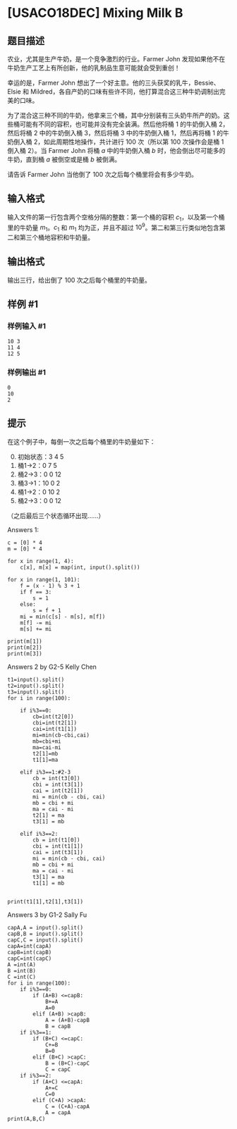 # [USACO18DEC] Mixing Milk B

## 题目描述

农业，尤其是生产牛奶，是一个竞争激烈的行业。Farmer John 发现如果他不在牛奶生产工艺上有所创新，他的乳制品生意可能就会受到重创！

幸运的是，Farmer John 想出了一个好主意。他的三头获奖的乳牛，Bessie、Elsie 和 Mildred，各自产奶的口味有些许不同，他打算混合这三种牛奶调制出完美的口味。

为了混合这三种不同的牛奶，他拿来三个桶，其中分别装有三头奶牛所产的奶。这些桶可能有不同的容积，也可能并没有完全装满。然后他将桶 $1$ 的牛奶倒入桶 $2$，然后将桶 $2$ 中的牛奶倒入桶 $3$，然后将桶 $3$ 中的牛奶倒入桶 $1$，然后再将桶 $1$ 的牛奶倒入桶 $2$，如此周期性地操作，共计进行 $100$ 次（所以第 $100$ 次操作会是桶 $1$ 倒入桶 $2$）。当 Farmer John 将桶 $a$ 中的牛奶倒入桶 $b$ 时，他会倒出尽可能多的牛奶，直到桶 $a$ 被倒空或是桶 $b$ 被倒满。

请告诉 Farmer John 当他倒了 $100$ 次之后每个桶里将会有多少牛奶。

## 输入格式

输入文件的第一行包含两个空格分隔的整数：第一个桶的容积 $c_1$，以及第一个桶里的牛奶量 $m_1$。$c_1$ 和 $m_1$ 均为正，并且不超过 $10^9$。第二和第三行类似地包含第二和第三个桶地容积和牛奶量。

## 输出格式

输出三行，给出倒了 $100$ 次之后每个桶里的牛奶量。

## 样例 #1

### 样例输入 #1

```
10 3
11 4
12 5
```

### 样例输出 #1

```
0
10
2
```

## 提示

在这个例子中，每倒一次之后每个桶里的牛奶量如下：

0. 初始状态：3  4  5
1. 桶1->2：0  7  5
2. 桶2->3：0  0  12
3. 桶3->1：10 0  2
4. 桶1->2：0  10 2
5. 桶2->3：0  0  12

（之后最后三个状态循环出现……）


Answers 1:
```
c = [0] * 4
m = [0] * 4

for x in range(1, 4):
    c[x], m[x] = map(int, input().split())

for x in range(1, 101):
    f = (x - 1) % 3 + 1
    if f == 3:
        s = 1
    else:
        s = f + 1
    mi = min(c[s] - m[s], m[f])
    m[f] -= mi
    m[s] += mi

print(m[1])
print(m[2])
print(m[3])
```
Answers 2 by G2-5 Kelly Chen
```
t1=input().split()
t2=input().split()
t3=input().split()
for i in range(100):

    if i%3==0:
        cb=int(t2[0])
        cbi=int(t2[1])
        cai=int(t1[1])
        mi=min(cb-cbi,cai)
        mb=cbi+mi
        ma=cai-mi
        t2[1]=mb
        t1[1]=ma

    elif i%3==1:#2-3
        cb = int(t3[0])
        cbi = int(t3[1])
        cai = int(t2[1])
        mi = min(cb - cbi, cai)
        mb = cbi + mi
        ma = cai - mi
        t2[1] = ma
        t3[1] = mb

    elif i%3==2:
        cb = int(t1[0])
        cbi = int(t1[1])
        cai = int(t3[1])
        mi = min(cb - cbi, cai)
        mb = cbi + mi
        ma = cai - mi
        t3[1] = ma
        t1[1] = mb


print(t1[1],t2[1],t3[1])

```
Answers 3 by G1-2 Sally Fu
```
capA,A = input().split()
capB,B = input().split()
capC,C = input().split()
capA=int(capA)
capB=int(capB)
capC=int(capC)
A =int(A)
B =int(B)
C =int(C)
for i in range(100):
    if i%3==0:
        if (A+B) <=capB:
            B+=A
            A=0
        elif (A+B) >capB:
            A = (A+B)-capB
            B = capB
    if i%3==1:
        if (B+C) <=capC:
            C+=B
            B=0
        elif (B+C) >capC:
            B = (B+C)-capC
            C = capC
    if i%3==2:
        if (A+C) <=capA:
            A+=C
            C=0
        elif (C+A) >capA:
            C = (C+A)-capA
            A = capA
print(A,B,C)
```

